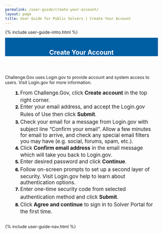 ```yaml
---
permalink: /user-guide/create-your-account/
layout: page
title: User Guide for Public Solvers | Create Your Account
---
```

<div class="row">
  <div class="col-sm-12">{% include user-guide-intro.html %}</div>
</div>
<div class="row" style="padding-top: 10px; padding-bottom: 30px;">
  <div class="col-sm-12" style="padding-top: 6px; background-color: #005ea2; color: #ffffff; text-align: center;">
    <h2>Create Your Account</h2>
  </div>
</div>
<div class="row">
  <div class="col-sm-7">
    <p>Challenge.Gov uses Login.gov to provide account and system access to users.  Visit Login.gov for more information.</p>
    <ol style="padding-left: 50px;">
      <li style="font-weight:900;"><span style="font-size: 1.06rem; line-height: 1.5; font-weight: 400;">From Challenge.Gov, click <b>Create account</b> in the top right corner. </span></li>
<li style="font-weight:900;"><span style="font-size: 1.06rem; line-height: 1.5; font-weight: 400;">Enter your email address, and accept the Login.gov Rules of Use then click <b>Submit</b>.</span></li>
<li style="font-weight:900;"><span style="font-size: 1.06rem; line-height: 1.5; font-weight: 400;">Check your email for a message from Login.gov with subject line “Confirm your email”. Allow a few minutes for email to arrive, and check any special email filters you may have (e.g. social, forums, spam, etc.).</span></li>
<li style="font-weight:900;"><span style="font-size: 1.06rem; line-height: 1.5; font-weight: 400;">Click <b>Confirm email address</b> in the email message which will take you back to Login.gov.</span></li>
<li style="font-weight:900;"><span style="font-size: 1.06rem; line-height: 1.5; font-weight: 400;">Enter desired password and click <b>Continue</b>.</span></li>
<li style="font-weight:900;"><span style="font-size: 1.06rem; line-height: 1.5; font-weight: 400;">Follow on-screen prompts to set up a second layer of security. Visit Login.gov help to learn about authentication options.</span></li>
<li style="font-weight:900;"><span style="font-size: 1.06rem; line-height: 1.5; font-weight: 400;">Enter one-time security code from selected authentication method and click <b>Submit</b>.</span></li>
<li style="font-weight:900;"><span style="font-size: 1.06rem; line-height: 1.5; font-weight: 400;">Click <b>Agree and continue</b> to sign in to Solver Portal for the first time.</span></li>
    </ol>
  </div>
  <div class="col-sm-1">&nbsp;</div>
  <div class="col-sm-4"> {% include user-guide-nav.html %} </div>
</div>
